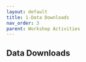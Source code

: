 ```yaml
---
layout: default
title: 1-Data Downloads
nav_order: 3
parent: Workshop Activities
---
```


## Data Downloads
